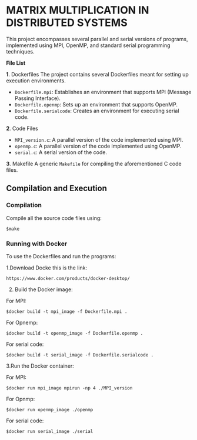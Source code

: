 # MATRIX MULTIPLICATION IN DISTRIBUTED SYSTEMS
This project encompasses several parallel and serial versions of programs, implemented using MPI, OpenMP, and standard serial programming techniques.

**File List**

**1**. Dockerfiles
The project contains several Dockerfiles meant for setting up execution environments.

- `Dockerfile.mpi`: Establishes an environment that supports MPI (Message Passing Interface).
- `Dockerfile.openmp`: Sets up an environment that supports OpenMP.
- `Dockerfile.serialcode`: Creates an environment for executing serial code.

**2**. Code Files
- `MPI_version.c`: A parallel version of the code implemented using MPI.
- `openmp.c`: A parallel version of the code implemented using OpenMP.
- `serial.c`: A serial version of the code.

**3**. Makefile
A generic `Makefile` for compiling the aforementioned C code files.

## Compilation and Execution

### Compilation
Compile all the source code files using:
```
$make
```

### Running with Docker
To use the Dockerfiles and run the programs:

1.Download Docke this is the link:
```
https://www.docker.com/products/docker-desktop/
```

2. Build the Docker image:

For MPI:
```
$docker build -t mpi_image -f Dockerfile.mpi .
```
For Opnemp:
```
$docker build -t openmp_image -f Dockerfile.openmp .
```
For serial code:
```
$docker build -t serial_image -f Dockerfile.serialcode .
```
3.Run the Docker container:

For MPI:
```
$docker run mpi_image mpirun -np 4 ./MPI_version
```
For Opnmp:
```
$docker run openmp_image ./openmp
```

For serial code:
```
$docker run serial_image ./serial
```


